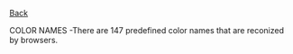[Back](https://github.com/pmargellos/reading-notes/edit/main/discussion05.md)

COLOR NAMES
-There are 147 predefined color names that are reconized by browsers.